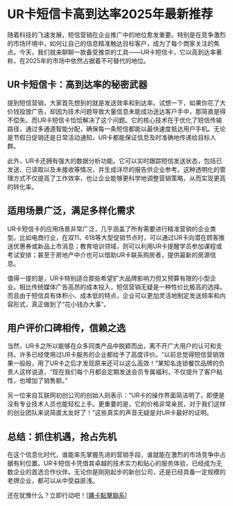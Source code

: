 # UR卡短信卡高到达率2025年最新推荐

随着科技的飞速发展，短信营销在企业推广中的地位愈发重要。特别是在竞争激烈的市场环境中，如何让自己的信息精准触达目标客户，成为了每个商家关注的焦点。今天，我们就来聊聊一款备受推崇的工具——UR卡短信卡，它以高到达率著称，在2025年的市场中依然占据着不可替代的地位。

## UR卡短信卡：高到达率的秘密武器

提到短信营销，大家首先想到的就是发送效率和到达率。试想一下，如果你花了大价钱投放广告，却因为技术问题导致大量信息未能成功送达客户手中，那简直是得不偿失。而UR卡短信卡恰恰解决了这个问题。它的核心技术在于优化了短信传输路径，通过多通道智能分配，确保每一条短信都能以最快速度抵达用户手机。无论是节假日促销还是日常活动通知，UR卡都能保证信息及时准确地传递给目标人群。

此外，UR卡还拥有强大的数据分析功能。它可以实时跟踪短信发送状态，包括已发送、已读取以及未接收等情况，并生成详尽的报告供企业参考。这种透明化的管理方式不仅提高了工作效率，也让企业能够更科学地调整营销策略，从而实现更高的转化率。

## 适用场景广泛，满足多样化需求

UR卡短信卡的应用场景非常广泛，几乎涵盖了所有需要进行精准营销的企业类型。比如电商行业，在双11、618等大型促销节点时，可以通过UR卡向潜在顾客推送优惠券或新品上市消息；教育培训领域，则可以利用UR卡提醒学员参加课程或考试安排；甚至于房地产中介也可以借助UR卡联系购房者，提供最新的房源信息。

值得一提的是，UR卡特别适合那些希望扩大品牌影响力但又预算有限的小型企业。相比传统媒体广告高昂的成本投入，短信营销无疑是一种性价比极高的选择。而且由于短信具有体积小、成本低的特点，企业可以更加灵活地制定发送频率和内容形式，真正做到了“花小钱办大事”。

## 用户评价口碑相传，信赖之选

当然，UR卡之所以能够在众多同类产品中脱颖而出，离不开广大用户的认可和支持。许多已经使用过UR卡服务的企业都给予了高度评价。“以前总觉得短信营销效果一般般，用了UR卡之后才发现原来还可以这么高效！”某知名连锁餐饮品牌的负责人这样说道，“现在我们每个月都会定期发送会员专属福利，不仅提升了客户粘性，也增加了销售额。”

另一位来自互联网初创公司的创始人则表示：“UR卡的操作界面简洁明了，即便是没有专业技术人员也能轻松上手。更重要的是，它的价格非常亲民，对于我们这样的创业团队来说简直太友好了！”这些真实的声音无疑是对UR卡最好的证明。

## 总结：抓住机遇，抢占先机

在这个信息化时代，谁能率先掌握先进的营销手段，谁就能在激烈的市场竞争中占据有利位置。UR卡短信卡凭借其卓越的技术实力和贴心的服务体验，已经成为无数企业的首选合作伙伴。无论你是刚刚起步的新创公司，还是已经具备一定规模的老牌企业，都可以从中受益匪浅。

还在犹豫什么？立即行动吧！[[購卡點擊聯系](https://t.me/s/SXDXQF)]